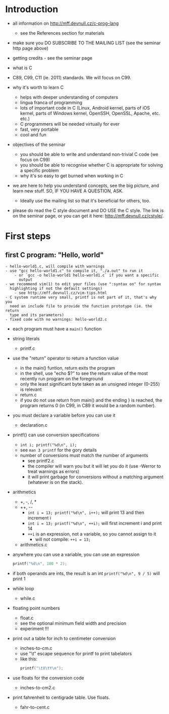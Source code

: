 # Introduction

- all information on http://mff.devnull.cz/c-prog-lang
	- see the References section for materials

- make sure you DO SUBSCRIBE TO THE MAILING LIST (see the seminar http page
  above)

- getting credits - see the seminar page

- what is C

- C89, C99, C11 (ie. 2011) standards.  We will focus on C99.

- why it's worth to learn C
	- helps with deeper understanding of computers
	- lingua franca of programming
	- lots of important code in C (Linux, Android kernel, parts of iOS
	  kernel, parts of Windows kernel, OpenSSH, OpenSSL, Apache, etc. etc.)
	- C programmers will be needed virtually for ever
	- fast, very portable
	- cool and fun

- objectives of the seminar
	- you should be able to write and understand non-trivial C code (we
	  focus on C99)
	- you should be able to recognise whether C is appropriate for solving a
	  specific problem
	- why it's so easy to get burned when working in C

- we are here to help you understand concepts, see the big picture, and learn
  new stuff.  SO, IF YOU HAVE A QUESTION, ASK.
	- Ideally use the mailing list so that it's beneficial for others, too.

- please do read the C style document and DO USE the C style.  The link is on
  the seminar page, or you can get it here: http://mff.devnull.cz/cstyle/.

# First steps

## first C program: "Hello, world"
	- hello-world1.c, will compile with warnings
	- use "gcc hello-world1.c" to compile it, "./a.out" to run it
		- or `gcc -o hello-world1 hello-world1.c` if you want a specific
		  output
	- we recommend vim(1) to edit your files (use ":syntax on" for syntax
	  highlighting if not the default settings)
		- see http://mff.devnull.cz/vim-tips.html
	- C system runtime very small, printf is not part of it, that's why you
	  need an include file to provide the function prototype (ie. the return
	  type and its parameters)
	- fixed code with no warnings: hello-world2.c

- each program must have a `main()` function

- string literals
	- printf.c

- use the "return" operator to return a function value
	- in the main() funtion, return exits the program
	- in the shell, use "echo $?" to see the return value of the most
	  recently run program on the foreground
	- only the least significant byte taken as an unsigned integer (0-255)
	  is relevant
	- return.c
	- if you do not use return from main() and the ending } is reached, the
	  program returns 0 (in C99, in C89 it would be a random number).

- you must declare a variable before you can use it
	- declaration.c

- printf() can use conversion specifications
	- `int i; printf("%d\n", i);`
	- see `man 3 printf` for the gory details
	- number of conversions must match the number of arguments
		- see printf2.c
		- the compiler will warn you but it will let you do it (use
		  -Werror to treat warnings as errors)
		- it will print garbage for conversions without a matching
		  argument (whatever is on the stack).

- arithmetics
	- +, -, /, *
	- ++, --
		- `int i = 13; printf("%d\n", i++);` will print 13 and then
		  increment i
		- `int i = 13; printf("%d\n", ++i);` will first increment i and
		  print 14
		- `++i` is an expression, not a variable, so you cannot assign to it
			- will not compile: `++i = 13;`
	- arithmetics.c

- anywhere you can use a variable, you can use an expression
	```C
	printf("%d\n", 100 * 2);
	```

- if both operands are ints, the result is an int
	`printf("%d\n", 9 / 5)` will print 1

- while loop
	- while.c

- floating point numbers
	- float.c
	- see the optional minimum field width and precision
	- experiment !!!

- print out a table for inch to centimeter conversion
	- inches-to-cm.c
	- use "\t" escape sequence for printf to print tabelators
	- like this:
	   ```C
	   printf("\tX\tY\n");
	   ```

- use floats for the conversion code
	- inches-to-cm2.c

- print fahrenheit to centigrade table.  Use floats.
	- fahr-to-cent.c
